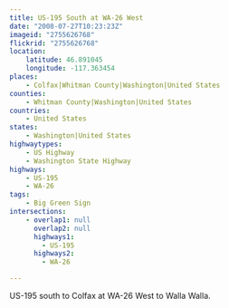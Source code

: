 ```yaml
---
title: US-195 South at WA-26 West
date: "2008-07-27T10:23:23Z"
imageid: "2755626768"
flickrid: "2755626768"
location:
    latitude: 46.891045
    longitude: -117.363454
places:
    - Colfax|Whitman County|Washington|United States
counties:
    - Whitman County|Washington|United States
countries:
    - United States
states:
    - Washington|United States
highwaytypes:
    - US Highway
    - Washington State Highway
highways:
    - US-195
    - WA-26
tags:
    - Big Green Sign
intersections:
    - overlap1: null
      overlap2: null
      highways1:
        - US-195
      highways2:
        - WA-26

---
```

US-195 south to Colfax at WA-26 West to Walla Walla.
